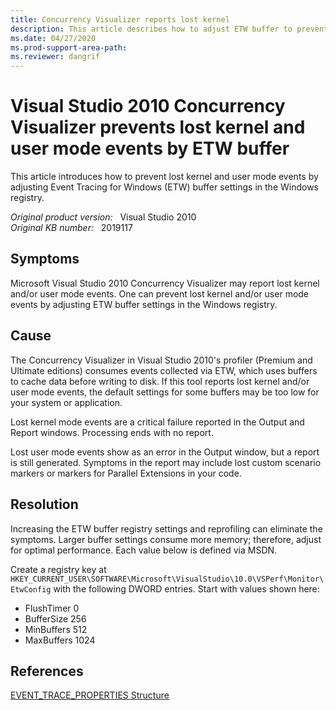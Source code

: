 ```yaml
---
title: Concurrency Visualizer reports lost kernel
description: This article describes how to adjust ETW buffer to prevent lost kernel and user mode events reported by Visual Studio 2010 Concurrency Visualizer.
ms.date: 04/27/2020
ms.prod-support-area-path:
ms.reviewer: dangrif
---
```

# Visual Studio 2010 Concurrency Visualizer prevents lost kernel and user mode events by ETW buffer

This article introduces how to prevent lost kernel and user mode events by adjusting Event Tracing for Windows (ETW) buffer settings in the Windows registry.

_Original product version:_ &nbsp; Visual Studio 2010  
_Original KB number:_ &nbsp; 2019117

## Symptoms

Microsoft Visual Studio 2010 Concurrency Visualizer may report lost kernel and/or user mode events. One can prevent lost kernel and/or user mode events by adjusting ETW buffer settings in the Windows registry.

## Cause

The Concurrency Visualizer in Visual Studio 2010's profiler (Premium and Ultimate editions) consumes events collected via ETW, which uses buffers to cache data before writing to disk. If this tool reports lost kernel and/or user mode events, the default settings for some buffers may be too low for your system or application.

Lost kernel mode events are a critical failure reported in the Output and Report windows. Processing ends with no report.

Lost user mode events show as an error in the Output window, but a report is still generated. Symptoms in the report may include lost custom scenario markers or markers for Parallel Extensions in your code.

## Resolution

Increasing the ETW buffer registry settings and reprofiling can eliminate the symptoms. Larger buffer settings consume more memory; therefore, adjust for optimal performance. Each value below is defined via MSDN.

Create a registry key at `HKEY_CURRENT_USER\SOFTWARE\Microsoft\VisualStudio\10.0\VSPerf\Monitor\EtwConfig` with the following DWORD entries. Start with values shown here:

- FlushTimer 0
- BufferSize 256
- MinBuffers 512
- MaxBuffers 1024

## References

[EVENT_TRACE_PROPERTIES Structure](/windows/win32/api/evntrace/ns-evntrace-event_trace_properties)
